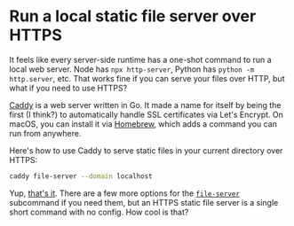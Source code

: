 # Run a local static file server over HTTPS

It feels like every server-side runtime has a one-shot command to run a local web server. Node has `npx http-server`, Python has `python -m http.server`, etc. That works fine if you can serve your files over HTTP, but what if you need to use HTTPS?

[Caddy](https://caddyserver.com) is a web server written in Go. It made a name for itself by being the first (I think?) to automatically handle SSL certificates via Let's Encrypt. On macOS, you can install it via [Homebrew](https://formulae.brew.sh/formula/caddy), which adds a command you can run from anywhere.

Here's how to use Caddy to serve static files in your current directory over HTTPS:

```bash
caddy file-server --domain localhost
```

Yup, [that's it](https://caddyserver.com/docs/quick-starts/https#the-file-server-command). There are a few more options for the [`file-server`](https://caddyserver.com/docs/quick-starts/static-files) subcommand if you need them, but an HTTPS static file server is a single short command with no config. How cool is that?
